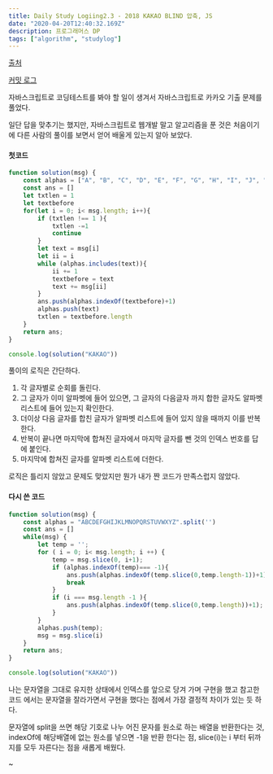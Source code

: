 ```yaml
---
title: Daily Study Logiing2.3 - 2018 KAKAO BLIND 압축, JS
date: "2020-04-20T12:40:32.169Z"
description: 프로그래머스 DP
tags: ["algorithm", "studylog"] 
---
```

[출처](https://programmers.co.kr/learn/courses/30/lessons/17684)


[커밋 로그](https://github.com/Jesscha/algorithmsolutions/commit/a433dbd5fccc470bb4d512340e7905865387bbf8)

자바스크립트로 코딩테스트를 봐야 할 일이 생겨서 자바스크립트로 카카오 기출 문제를 풀었다. 

일단 답을 맞추기는 했지만, 자바스크립트로 웹개발 말고 알고리즘을 푼 것은 처음이기에 다른 사람의 풀이를 보면서 얻어 배울게 있는지 알아 보았다. 


#### 첫코드
```javascript
function solution(msg) {
    const alphas = ["A", "B", "C", "D", "E", "F", "G", "H", "I", "J", "K", "L", "M", "N", "O", "P", "Q", "R", "S", "T", "U", "V", "W", "X", "Y", "Z"]
    const ans = [] 
    let txtlen = 1
    let textbefore
    for(let i = 0; i< msg.length; i++){
        if (txtlen !== 1 ){
            txtlen -=1
            continue
        }
        let text = msg[i]
        let ii = i 
        while (alphas.includes(text)){
            ii += 1 
            textbefore = text
            text += msg[ii]
        }
        ans.push(alphas.indexOf(textbefore)+1)
        alphas.push(text)
        txtlen = textbefore.length
    }
    return ans;
}

console.log(solution("KAKAO"))
```

풀이의 로직은 간단하다. 

1. 각 글자별로 순회를 돌린다.
2. 그 글자가 이미 알파벳에 들어 있으면, 그 글자의 다음글자 까지 합한 글자도 알파벳 리스트에 들어 있는지 확인한다. 
3. 더이상 다음 글자를 합친 글자가 알파벳 리스트에 들어 있지 않을 때까지 이를 반복한다. 
4. 반복이 끝나면 마지막에 합쳐진 글자에서 마지막 글자를 뺀 것의 인덱스 번호를 답에 붙인다. 
5. 마지막에 합쳐진 글자를 알파벳 리스트에 더한다. 

로직은 틀리지 않았고 문제도 맞았지만 뭔가 내가 짠 코드가 만족스럽지 않았다. 

#### 다시 쓴 코드 
```javascript
function solution(msg) {
    const alphas = "ABCDEFGHIJKLMNOPQRSTUVWXYZ".split('')
    const ans = [] 
    while(msg) {
        let temp = '';
        for ( i = 0; i< msg.length; i ++) {
            temp = msg.slice(0, i+1);
            if (alphas.indexOf(temp)=== -1){
                ans.push(alphas.indexOf(temp.slice(0,temp.length-1))+1);
                break
            }
            if (i === msg.length -1 ){
                ans.push(alphas.indexOf(temp.slice(0,temp.length))+1);
            }
        }
        alphas.push(temp);
        msg = msg.slice(i)
    }
    return ans;
}

console.log(solution("KAKAO"))

```

나는 문자열을 그대로 유지한 상태에서 인덱스를 앞으로 당겨 가며 구현을 했고 참고한 코드 에서는 문자열을 잘라가면서 구현을 했다는 점에서 가장 결정적 차이가 있는 듯 하다. 

문자열에 split을 쓰면 해당 기호로 나누 어진 문자를 원소로 하는 배열을 반환한다는 것, indexOf에 해당배열에 없는 원소를 넣으면 -1을 반환 한다는 점, slice(i)는 i 부터 뒤까지를 모두 자른다는 점을 새롭게 배웠다. 


~






